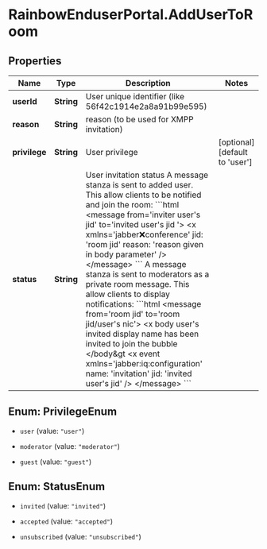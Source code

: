# RainbowEnduserPortal.AddUserToRoom

## Properties

Name | Type | Description | Notes
------------ | ------------- | ------------- | -------------
**userId** | **String** | User unique identifier (like 56f42c1914e2a8a91b99e595) | 
**reason** | **String** | reason (to be used for XMPP invitation) | 
**privilege** | **String** | User privilege | [optional] [default to &#39;user&#39;]
**status** | **String** | User invitation status    A message stanza is sent to added user. This allow clients to be notified and join the room:        &#x60;&#x60;&#x60;html &lt;message           from&#x3D;&#39;inviter user&#39;s jid&#39;           to&#x3D;&#39;invited user&#39;s jid &#39;&gt;            &lt;x xmlns&#x3D;&#39;jabber:x:conference&#39;                 jid: &#39;room jid&#39;                 reason: &#39;reason given in body parameter&#39; /&gt;    &lt;/message&gt; &#x60;&#x60;&#x60;    A message stanza is sent to moderators as a private room message. This allow clients to display notifications:        &#x60;&#x60;&#x60;html &lt;message           from&#x3D;&#39;room jid&#39;           to&#x3D;&#39;room jid/user&#39;s nic&#39;&gt;            &lt;x body  user&#39;s invited display name has been invited to join the bubble &lt;/body&amp;gt            &lt;x event xmlns&#x3D;&#39;jabber:iq:configuration&#39;                 name: &#39;invitation&#39;                 jid: &#39;invited user&#39;s jid&#39; /&gt;    &lt;/message&gt; &#x60;&#x60;&#x60;  | 



## Enum: PrivilegeEnum


* `user` (value: `"user"`)

* `moderator` (value: `"moderator"`)

* `guest` (value: `"guest"`)





## Enum: StatusEnum


* `invited` (value: `"invited"`)

* `accepted` (value: `"accepted"`)

* `unsubscribed` (value: `"unsubscribed"`)




